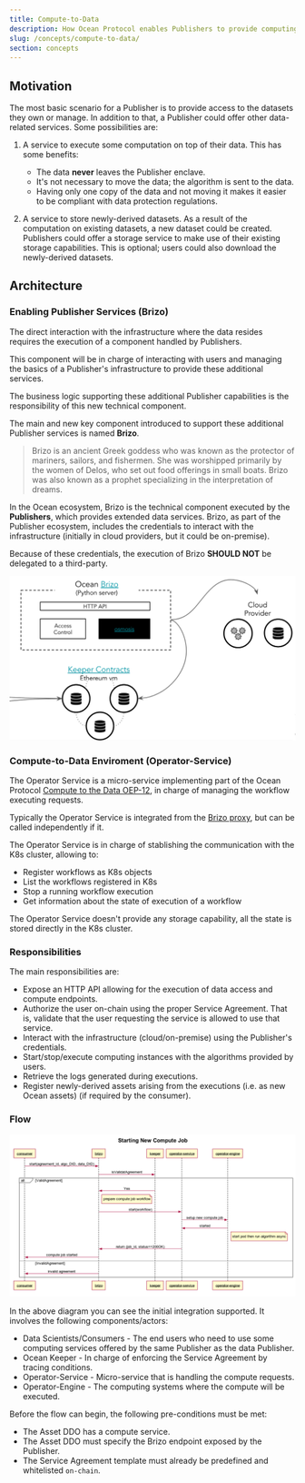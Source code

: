 ```yaml
---
title: Compute-to-Data
description: How Ocean Protocol enables Publishers to provide computing services and related services.
slug: /concepts/compute-to-data/
section: concepts
---
```



## Motivation

The most basic scenario for a Publisher is to provide access to the datasets they own or manage.
In addition to that, a Publisher could offer other data-related services.
Some possibilities are:

1. A service to execute some computation on top of their data. This has some benefits:

   - The data **never** leaves the Publisher enclave.
   - It's not necessary to move the data; the algorithm is sent to the data.
   - Having only one copy of the data and not moving it makes it easier to be compliant with data protection regulations.

2. A service to store newly-derived datasets. As a result of the computation on existing datasets, a new dataset could be created. Publishers could offer a storage service to make use of their existing storage capabilities. This is optional; users could also download the newly-derived datasets.

## Architecture

### Enabling Publisher Services (Brizo)

The direct interaction with the infrastructure where the data resides requires the execution of a component handled by Publishers.

This component will be in charge of interacting with users and managing the basics of a Publisher's infrastructure to provide these additional services.

The business logic supporting these additional Publisher capabilities is the responsibility of this new technical component.

The main and new key component introduced to support these additional Publisher services is named **Brizo**.

> Brizo is an ancient Greek goddess who was known as the protector of mariners, sailors, and fishermen. She was worshipped primarily by the women of Delos, who set out food offerings in small boats. Brizo was also known as a prophet specializing in the interpretation of dreams.

In the Ocean ecosystem, Brizo is the technical component executed by the **Publishers**, which provides extended data services. Brizo, as part of the Publisher ecosystem, includes the credentials to interact with the infrastructure (initially in cloud providers, but it could be on-premise).

Because of these credentials, the execution of Brizo **SHOULD NOT** be delegated to a third-party.

<repo name="brizo"></repo>

![Brizo High-Level Architecture](images/brizo-hl-arch.png)

### Compute-to-Data Enviroment (Operator-Service)

The Operator Service is a micro-service implementing part of the Ocean Protocol 
[Compute to the Data OEP-12](https://github.com/oceanprotocol/OEPs/tree/master/12), 
in charge of managing the workflow executing requests.

Typically the Operator Service is integrated from the [Brizo proxy](https://github.com/oceanprotocol/brizo),
but can be called independently if it.

The Operator Service is in charge of stablishing the communication with the K8s cluster, allowing to:

* Register workflows as K8s objects
* List the workflows registered in K8s
* Stop a running workflow execution
* Get information about the state of execution of a workflow

The Operator Service doesn't provide any storage capability, all the state is stored directly in the K8s cluster.


<repo name="operator-service"></repo>

### Responsibilities

The main responsibilities are:

* Expose an HTTP API allowing for the execution of data access and compute endpoints.
* Authorize the user on-chain using the proper Service Agreement. That is, validate that the user requesting the service is allowed to use that service.
* Interact with the infrastructure (cloud/on-premise) using the Publisher's credentials.
* Start/stop/execute computing instances with the algorithms provided by users.
* Retrieve the logs generated during executions.
* Register newly-derived assets arising from the executions (i.e. as new Ocean assets) (if required by the consumer).


### Flow

![Sequence Diagram for computing services](images/4_Starting_New_Compute_Job.png)

In the above diagram you can see the initial integration supported. It involves the following components/actors:

* Data Scientists/Consumers - The end users who need to use some computing services offered by the same Publisher as the data Publisher.
* Ocean Keeper - In charge of enforcing the Service Agreement by tracing conditions.
* Operator-Service - Micro-service that is handling the compute requests.
* Operator-Engine - The computing systems where the compute will be executed.

Before the flow can begin, the following pre-conditions must be met:

* The Asset DDO has a compute service.
* The Asset DDO must specify the Brizo endpoint exposed by the Publisher.
* The Service Agreement template must already be predefined and whitelisted `on-chain`.

